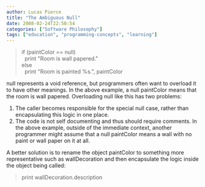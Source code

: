 ```yaml
---
author: Lucas Pierce
title: "The Ambiguous Null"
date: 2008-02-24T22:50:54
categories: ["Software Philosophy"]
tags: ["education", "programming-concepts", "learning"]
---
```


> if (paintColor == null)  
>   print "Room is wall papered."  
> else  
>   print "Room is painted %s.", paintColor

null represents a void reference, but programmers often want to overload it to have other meanings. In the above example, a null paintColor means that the room is wall papered. Overloading null like this has two problems:

1. The caller becomes responsible for the special null case, rather than encapsulating this logic in one place.
2. The code is not self documenting and thus should require comments. In the above example, outside of the immediate context, another programmer might assume that a null paintColor means a wall with no paint or wall paper on it at all.

A better solution is to rename the object paintColor to something more representative such as wallDecoration and then encapsulate the logic inside the object being called:

> print wallDecoration.description
